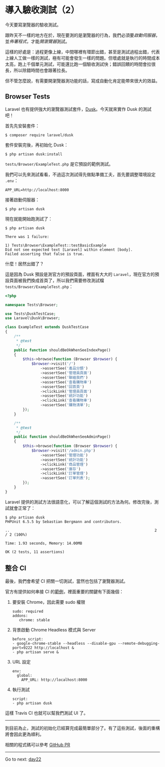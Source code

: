 # 導入驗收測試（2）

今天要寫瀏覽器的驗收測試。

跟昨天不一樣的地方在於，現在要測的是瀏覽器的行為，我們必須要*啟動伺服器*，並*佈署程式*，才能*開瀏覽器*測試。

這樣的好處是：過程更像上線，中間哪裡有環節出錯，甚至是測試過程出錯，代表上線人工做一樣的測試，極有可能會發生一樣的問題。但壞處就是執行的時間成本太高，跑上千個單元測試，可能還比跑一個驗收測試快；錯誤回饋的時間會拉很長，所以除錯時間也會跟著拉長。

但不管怎麼說，有需要開瀏覽器測功能的話，寫成自動化肯定能帶來很大的效益。


## Browser Tests

Laravel 也有提供強大的瀏覽器測試套件，[Dusk](https://laravel.com/docs/5.5/dusk)。今天就來實作 Dusk 的測試吧！

首先先安裝套件：

```
$ composer require laravel/dusk
```

套件安裝完後，再初始化 Dusk：

```
$ php artisan dusk:install
```

`tests/Browser/ExampleTest.php` 是它預設的範例測試。

我們可以先來測試看看，不過這次測試得先做點準備工夫，首先要調整環境設定 `.env`：

```
APP_URL=http://localhost:8000
```

接著啟動伺服器：

```
$ php artisan dusk
```

現在就能開始跑測試了：

```
$ php artisan dusk

There was 1 failure:

1) Tests\Browser\ExampleTest::testBasicExample
Did not see expected text [Laravel] within element [body].
Failed asserting that false is true.
```

什麼！居然出錯了？

這是因為 Dusk 預設是測官方的預設頁面，裡面有大大的 `Laravel`，現在官方的預設頁面被我們換成首頁了，所以我們需要修改測試檔 `tests/Browser/ExampleTest.php`：

```php
<?php

namespace Tests\Browser;

use Tests\DuskTestCase;
use Laravel\Dusk\Browser;

class ExampleTest extends DuskTestCase
{
    /**
     * @test
     */
    public function shouldBeOkWhenSeeIndexPage()
    {
        $this->browse(function (Browser $browser) {
            $browser->visit('/')
                ->assertSee('產品分類')
                ->assertSee('管理員頁面')
                ->assertSee('聯絡我們')
                ->assertSee('查看購物車')
                ->assertSee('回首頁')
                ->clickLink('管理員頁面')
                ->assertSee('統計功能')
                ->clickLink('查看購物車')
                ->assertSee('購物清單');
        });
    }

    /**
     * @test
     */
    public function shouldBeOkWhenSeeAdminPage()
    {
        $this->browse(function (Browser $browser) {
            $browser->visit('/admin.php')
                ->assertSee('管理功能')
                ->assertSee('統計功能')
                ->clickLink('商品管理')
                ->assertSee('庫存')
                ->clickLink('訂單管理')
                ->assertSee('訂單列表');
        });
    }
}
```

Laravel 提供的測試方法很語意化，可以了解這個測試的方法為何。修改完後，測試就會正常了：

```
$ php artisan dusk
PHPUnit 6.5.5 by Sebastian Bergmann and contributors.

..                                                                  2 / 2 (100%)

Time: 1.93 seconds, Memory: 14.00MB

OK (2 tests, 11 assertions)
```

## 整合 CI

最後，我們會希望 CI 把關一切測試，當然也包括了瀏覽器測試。

官方有提供如何串接 CI 的[範例](https://laravel.com/docs/5.5/dusk#continuous-integration)，裡面重要的關鍵有下面幾個：

1.  要安裝 Chrome，因此需要 sudo 權限
    ```
    sudo: required
    addons:
       chrome: stable
    ```

2.  背景啟動 Chrome Headless 模式與 Server
    ```
    before_script:
    - google-chrome-stable --headless --disable-gpu --remote-debugging-port=9222 http://localhost &
    - php artisan serve &
    ```

3.  URL 設定
    ```
    env:
      global:
        APP_URL: http://localhost:8000
    ```

4.  執行測試
    ```
    script:
    - php artisan dusk
    ```

這樣 Travis CI 也就可以幫我們測試 UI 了。

---

到目前為止，測試的初始化已經算完成最簡單部分了。有了這些測試，後面的重構將會因此更為順利。

相關的程式碼可以參考 [GitHub PR](https://github.com/MilesChou/book-refactoring-30-days/pull/8)

* * *
Go to next:
[day22](day22.md)
